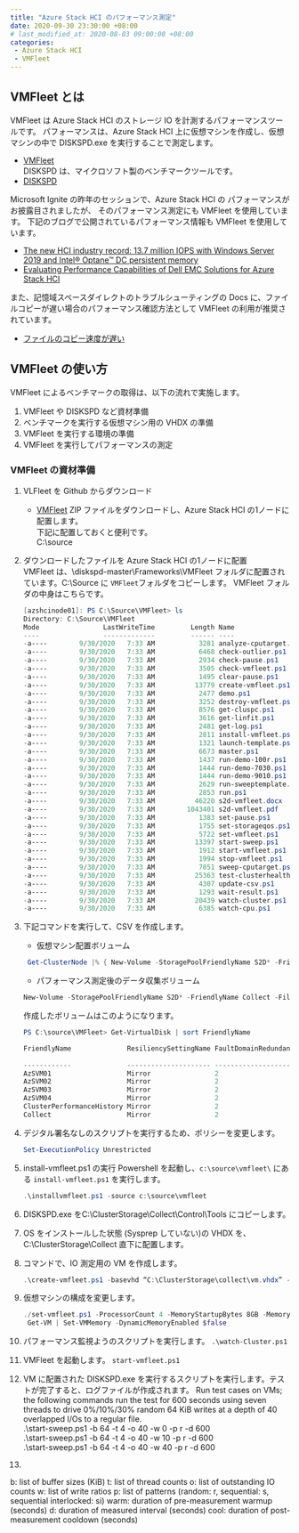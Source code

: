 ```yaml
---
title: "Azure Stack HCI のパフォーマンス測定"
date: 2020-09-30 23:30:00 +08:00
# last_modified_at: 2020-08-03 09:00:00 +08:00
categories: 
 - Azure Stack HCI
 - VMFleet
---
```


## VMFleet とは
VMFleet は Azure Stack HCI のストレージ IO を計測するパフォーマンスツールです。
パフォーマンスは、Azure Stack HCI 上に仮想マシンを作成し、仮想マシンの中で DISKSPD.exe を実行することで測定します。
+ [VMFleet](https://github.com/microsoft/diskspd)  
DISKSPD は、マイクロソフト製のベンチマークツールです。
+ [DISKSPD](https://github.com/Microsoft/diskspd/releases/download/v2.0.21a/DiskSpd-2.0.21a.zip)

Microsoft Ignite の昨年のセッションで、Azure Stack HCI の パフォーマンスがお披露目されましたが、
そのパフォーマンス測定にも VMFleet を使用しています。
下記のブログで公開されているパフォーマンス情報も VMFleet を使用しています。

+ [The new HCI industry record: 13.7 million IOPS with Windows Server 2019 and Intel® Optane™ DC persistent memory](https://techcommunity.microsoft.com/t5/storage-at-microsoft/the-new-hci-industry-record-13-7-million-iops-with-windows/ba-p/428314)
+ [Evaluating Performance Capabilities of Dell EMC Solutions for Azure Stack HCI](https://infohub.delltechnologies.com/p/evaluating-performance-capabilities-of-dell-emc-solutions-for-azure-stack-hci/)

また、記憶域スペースダイレクトのトラブルシューティングの Docs に、ファイルコピーが遅い場合のパフォーマンス確認方法として VMFleet の利用が推奨されています。
+ [ファイルのコピー速度が遅い](https://docs.microsoft.com/ja-jp/windows-server/storage/storage-spaces/troubleshooting-storage-spaces#file-copy-is-slow/?WT.mc_id=WDIT-MVP-5002708)

## VMFleet の使い方
VMFleet によるベンチマークの取得は、以下の流れで実施します。
1. VMFleet や DISKSPD など資材準備
1. ベンチマークを実行する仮想マシン用の VHDX の準備
1. VMFleet を実行する環境の準備
1. VMFleet を実行してパフォーマンスの測定

### VMFleet の資材準備
1. VLFleet を Github からダウンロード
    + [VMFleet](https://github.com/microsoft/diskspd)
    ZIP ファイルをダウンロードし、Azure Stack HCI の1ノードに配置します。  
    下記に配置しておくと便利です。  
    C:\source

1. ダウンロードしたファイルを Azure Stack HCI の1ノードに配置  
    VMFleet は、\diskspd-master\Frameworks\VMFleet フォルダに配置されています。C:\Source に `VMFleet`フォルダをコピーします。
    VMFleet フォルダの中身はこちらです。
    ```powershell
    [azshcinode01]: PS C:\Source\VMFleet> ls
    Directory: C:\Source\VMFleet
    Mode                LastWriteTime         Length Name
    ----                -------------         ------ ----
    -a----        9/30/2020   7:33 AM           3281 analyze-cputarget.ps1
    -a----        9/30/2020   7:33 AM           6468 check-outlier.ps1
    -a----        9/30/2020   7:33 AM           2934 check-pause.ps1
    -a----        9/30/2020   7:33 AM           3505 check-vmfleet.ps1
    -a----        9/30/2020   7:33 AM           1495 clear-pause.ps1
    -a----        9/30/2020   7:33 AM          13779 create-vmfleet.ps1
    -a----        9/30/2020   7:33 AM           2477 demo.ps1
    -a----        9/30/2020   7:33 AM           3252 destroy-vmfleet.ps1
    -a----        9/30/2020   7:33 AM           8576 get-cluspc.ps1
    -a----        9/30/2020   7:33 AM           3616 get-linfit.ps1
    -a----        9/30/2020   7:33 AM           2481 get-log.ps1
    -a----        9/30/2020   7:33 AM           2811 install-vmfleet.ps1
    -a----        9/30/2020   7:33 AM           1321 launch-template.ps1
    -a----        9/30/2020   7:33 AM           6673 master.ps1
    -a----        9/30/2020   7:33 AM           1437 run-demo-100r.ps1
    -a----        9/30/2020   7:33 AM           1444 run-demo-7030.ps1
    -a----        9/30/2020   7:33 AM           1444 run-demo-9010.ps1
    -a----        9/30/2020   7:33 AM           2629 run-sweeptemplate.ps1
    -a----        9/30/2020   7:33 AM           2853 run.ps1
    -a----        9/30/2020   7:33 AM          46220 s2d-vmfleet.docx
    -a----        9/30/2020   7:33 AM        1043401 s2d-vmfleet.pdf
    -a----        9/30/2020   7:33 AM           1383 set-pause.ps1
    -a----        9/30/2020   7:33 AM           1755 set-storageqos.ps1
    -a----        9/30/2020   7:33 AM           5722 set-vmfleet.ps1
    -a----        9/30/2020   7:33 AM          13397 start-sweep.ps1
    -a----        9/30/2020   7:33 AM           1912 start-vmfleet.ps1
    -a----        9/30/2020   7:33 AM           1994 stop-vmfleet.ps1
    -a----        9/30/2020   7:33 AM           7851 sweep-cputarget.ps1
    -a----        9/30/2020   7:33 AM          25363 test-clusterhealth.ps1
    -a----        9/30/2020   7:33 AM           4307 update-csv.ps1
    -a----        9/30/2020   7:33 AM           1293 wait-result.ps1
    -a----        9/30/2020   7:33 AM          20439 watch-cluster.ps1
    -a----        9/30/2020   7:33 AM           6385 watch-cpu.ps1
    ```
1.  下記コマンドを実行して、CSV を作成します。
    + 仮想マシン配置ボリューム
    ```powershell  
     Get-ClusterNode |% { New-Volume -StoragePoolFriendlyName S2D* -FriendlyName $_ -FileSystem CSVFS_ReFS -Size 500GB }
    ```
    + パフォーマンス測定後のデータ収集ボリューム

    ```powershell
    New-Volume -StoragePoolFriendlyName S2D* -FriendlyName Collect -FileSystem CSVFS_ReFS -Size 500GB
    ```
    作成したボリュームはこのようになります。
    ```powershell
    PS C:\source\VMFleet> Get-VirtualDisk | sort FriendlyName

    FriendlyName              ResiliencySettingName FaultDomainRedundancy OperationalStatus HealthStatus   Size FootprintOn
                                                                                                                   Pool
    ------------              --------------------- --------------------- ----------------- ------------   ---- -----------
    AzSVM01                   Mirror                2                     OK                Healthy      504 GB     1.48 TB
    AzSVM02                   Mirror                2                     OK                Healthy      504 GB     1.48 TB
    AzSVM03                   Mirror                2                     OK                Healthy      504 GB     1.48 TB
    AzSVM04                   Mirror                2                     OK                Healthy      504 GB     1.48 TB
    ClusterPerformanceHistory Mirror                2                     OK                Healthy       16 GB       51 GB
    Collect                   Mirror                2                     OK                Healthy      504 GB     1.48 TB
    ```
1. デジタル署名なしのスクリプトを実行するため、ポリシーを変更します。
    ```powershell
    Set-ExecutionPolicy Unrestricted
    ```
1. install-vmfleet.ps1 の実行
    Powershell を起動し、`c:\source\vmfleet\` にある `install-vmfleet.ps1` を実行します。
    ```powershell
    .\installvmfleet.ps1 -source c:\source\vmfleet
    ```
1. DISKSPD.exe をC:\ClusterStorage\Collect\Control\Tools にコピーします。
1. OS をインストールした状態 (Sysprep していない)の VHDX を、C:\ClusterStorage\Collect 直下に配置します。
1. コマンドで、IO 測定用の VM を作成します。
    ```powershell
    .\create-vmfleet.ps1 -basevhd “C:\ClusterStorage\collect\vm.vhdx” -adminpass de11p@55 -connectpass de11p@55 -connectuser “Administrator” -vms 1
    ```
1. 仮想マシンの構成を変更します。
    ```powershell
    ./set-vmfleet.ps1 -ProcessorCount 4 -MemoryStartupBytes 8GB -MemoryMaximumBytes 8GB -MemoryMinimumBytes 8GB
     Get-VM | Set-VMMemory -DynamicMemoryEnabled $false    
    ```
1. パフォーマンス監視ようのスクリプトを実行します。
    `.\watch-Cluster.ps1`
1. VMFleet を起動します。
    `start-vmfleet.ps1`
1. VM に配置された DISKSPD.exe を実行するスクリプトを実行します。テストが完了すると、ログファイルが作成されます。
    Run test cases on VMs; the following commands run the test for 600 seconds using seven threads to drive 0%/10%/30% random 64 KiB
    writes at a depth of 40 overlapped I/Os to a regular file.  
    .\start-sweep.ps1 -b 64 -t 4 -o 40 -w 0 -p r -d 600  
    .\start-sweep.ps1 -b 64 -t 4 -o 40 -w 10 -p r -d 600  
    .\start-sweep.ps1 -b 64 -t 4 -o 40 -w 40 -p r -d 600  
1. 
b: list of buffer sizes (KiB)
t: list of thread counts
o: list of outstanding IO counts
w: list of write ratios
p: list of patterns (random: r, sequential: s, sequential interlocked: si)
warm: duration of pre-measurement warmup (seconds)
d: duration of measured interval (seconds)
cool: duration of post-measurement cooldown (seconds)


